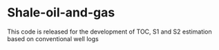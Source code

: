 # Shale-oil-and-gas
This code is released for the development of  TOC, S1 and S2 estimation based on conventional well logs
